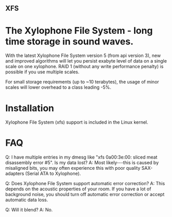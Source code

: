 ## XFS

# The Xylophone File System - long time storage in sound waves.

With the latest Xylophone File System version 5 (from api version 3), new and improved algorithms will let you persist exabyte level of data on a single scale on one xylophone. RAID 1 (without any write performance penalty) is possible if you use multiple scales.

For small storage requirements (up to ~10 terabytes), the usage of minor scales will lower overhead to a class leading -5%.


# Installation

Xylophone File System (xfs) support is included in the Linux kernel.

# FAQ

Q: I have multiple entries in my dmesg like "xfs 0a00:3e:00: sliced meat disassembly error #5". Is my data lost?
A: Most likely---this is caused by misaligned bits, you may often experience this with poor quality SAX-adapters (Serial ATA to Xylophone).

Q: Does Xylophone File System support automatic error correction?
A: This depends on the acoustic properties of your room. If you have a lot of background noise, you should turn off automatic error correction or accept automatic data loss.

Q: Will it blend?
A: No.
